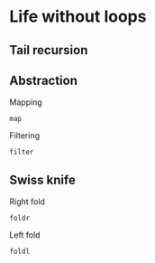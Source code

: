 # Life without loops

## Tail recursion

## Abstraction
Mapping

    map

Filtering    

    filter

## Swiss knife
Right fold

    foldr

Left fold

    foldl
